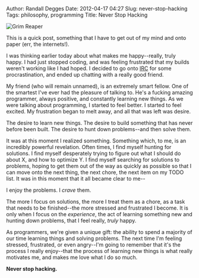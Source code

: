 Author: Randall Degges
Date: 2012-04-17 04:27
Slug: never-stop-hacking
Tags: philosophy, programming
Title: Never Stop Hacking


![Grim Reaper][]

This is a quick post, something that I have to get out of my mind and onto paper
(err, the internets!).

I was thinking earlier today about what makes me happy--really, truly happy. I
had just stopped coding, and was feeling frustrated that my builds weren't
working like I had hoped. I decided to go onto [IRC][] for some procrastination,
and ended up chatting with a really good friend.

My friend (who will remain unnamed), is an extremely smart fellow. One of the
smartest I've ever had the pleasure of talking to. He's a fucking amazing
programmer, always positive, and constantly learning new things. As we were
talking about programming, I started to feel better. I started to feel excited.
My frustration began to melt away, and all that was left was desire.

The desire to learn new things. The desire to build something that has never
before been built. The desire to hunt down problems--and then solve them.

It was at this moment I realized something. Something which, to me, is an
incredibly powerful revelation. Often times, I find myself hunting for
solutions. I find myself desperately trying to figure out what I should do about
X, and how to optimize Y. I find myself searching for solutions to problems,
hoping to get them out of the way as quickly as possible so that I can move onto
the next thing, the next chore, the next item on my TODO list. It was in this
moment that it all became clear to me--

I enjoy the problems. I *crave* them.

The more I focus on solutions, the more I treat them as a chore, as a task that
needs to be finished--the more stressed and frustrated I become. It is only when
I focus on the *experience*, the act of learning something new and hunting down
problems, that I feel really, *truly* happy.

As programmers, we're given a unique gift: the ability to spend a majority of
our time learning things and solving problems. The next time I'm feeling
stressed, frustrated, or even angry--I'm going to remember that it's the process
I really enjoy--that the process of learning new things is what really motivates
me, and makes me love what I do so much.

**Never stop hacking.**


  [Grim Reaper]: /static/images/2012/grim-reaper-with-wings.png "Grim Reaper with Wings Sketch"
  [IRC]: http://irc://irc.oftc.net/#heapify "heapify IRC"
